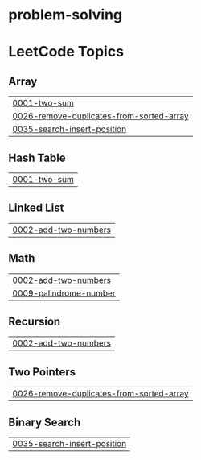 # problem-solving
<!---LeetCode Topics Start-->
# LeetCode Topics
## Array
|  |
| ------- |
| [0001-two-sum](https://github.com/islamelaila/problem-solving/tree/master/0001-two-sum) |
| [0026-remove-duplicates-from-sorted-array](https://github.com/islamelaila/problem-solving/tree/master/0026-remove-duplicates-from-sorted-array) |
| [0035-search-insert-position](https://github.com/islamelaila/problem-solving/tree/master/0035-search-insert-position) |
## Hash Table
|  |
| ------- |
| [0001-two-sum](https://github.com/islamelaila/problem-solving/tree/master/0001-two-sum) |
## Linked List
|  |
| ------- |
| [0002-add-two-numbers](https://github.com/islamelaila/problem-solving/tree/master/0002-add-two-numbers) |
## Math
|  |
| ------- |
| [0002-add-two-numbers](https://github.com/islamelaila/problem-solving/tree/master/0002-add-two-numbers) |
| [0009-palindrome-number](https://github.com/islamelaila/problem-solving/tree/master/0009-palindrome-number) |
## Recursion
|  |
| ------- |
| [0002-add-two-numbers](https://github.com/islamelaila/problem-solving/tree/master/0002-add-two-numbers) |
## Two Pointers
|  |
| ------- |
| [0026-remove-duplicates-from-sorted-array](https://github.com/islamelaila/problem-solving/tree/master/0026-remove-duplicates-from-sorted-array) |
## Binary Search
|  |
| ------- |
| [0035-search-insert-position](https://github.com/islamelaila/problem-solving/tree/master/0035-search-insert-position) |
<!---LeetCode Topics End-->
